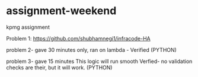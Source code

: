 # assignment-weekend
kpmg assignment

Problem 1:
https://github.com/shubhamnegi1/infracode-HA

problem 2- gave 30 minutes only, ran on lambda - Verified (PYTHON)

problem 3- gave 15 minutes This logic will run smooth Verfied- no validation checks are their, but it will work. (PYTHON)
